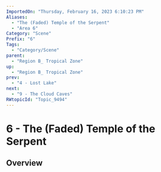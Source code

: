 ```yaml
---
ImportedOn: "Thursday, February 16, 2023 6:10:23 PM"
Aliases:
  - "The (Faded) Temple of the Serpent"
  - "Area 6"
Category: "Scene"
Prefix: "6"
Tags:
  - "Category/Scene"
parent:
  - "Region B_ Tropical Zone"
up:
  - "Region B_ Tropical Zone"
prev:
  - "4 - Lost Lake"
next:
  - "9 - The Cloud Caves"
RWtopicId: "Topic_9494"
---
```

# 6 - The (Faded) Temple of the Serpent
## Overview
